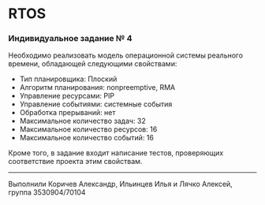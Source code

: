 # RTOS

### Индивидуальное задание № 4
Необходимо реализовать модель операционной системы реального времени, обладающей следующими свойствами:
+ Тип планировщика: Плоский
+ Алгоритм планирования: nonpreemptive, RMA
+ Управление ресурсами: PIP 
+ Управление событиями: системные события
+ Обработка прерываний: нет
+ Максимальное количество задач: 32
+ Максимальное количество ресурсов: 16
+ Максимальное количество событий: 16

Кроме того, в задание входит написание тестов, проверяющих соответствие проекта этим свойствам.

***
Выполнили Коричев Александр, Ильинцев Илья и Лячко Алексей, группа 3530904/70104